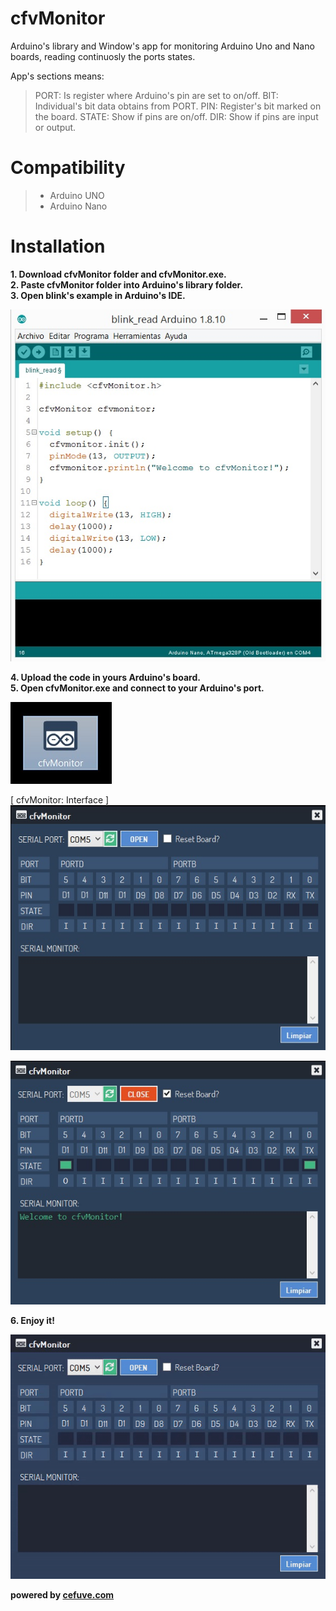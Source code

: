 # cfvMonitor
Arduino's library and Window's app for monitoring Arduino Uno and Nano boards, reading continuosly the ports states.

App's sections means:
> PORT: Is register where Arduino's pin are set to on/off.
> BIT: Individual's bit data obtains from PORT.
> PIN: Register's bit marked on the board.
> STATE: Show if pins are on/off.
> DIR: Show if pins are input or output.

# Compatibility

> - Arduino UNO
> - Arduino Nano

# Installation

**1. Download cfvMonitor folder and cfvMonitor.exe.**</br>
**2. Paste cfvMonitor folder into Arduino's library folder.**</br>
**3. Open blink's example in Arduino's IDE.**</br>

![arduino_example](https://github.com/cefuve/cfvMonitor/blob/master/cfvMonitor/images/blink_example.jpg)

**4. Upload the code in yours Arduino's board.**</br>
**5. Open cfvMonitor.exe and connect to your Arduino's port.**</br>

![cfvMonitor.exe](https://github.com/cefuve/cfvMonitor/blob/master/cfvMonitor/images/exe_file.jpg)

[ cfvMonitor: Interface ]</br>
![application](https://github.com/cefuve/cfvMonitor/blob/master/cfvMonitor/images/cfvMonitor_app.jpg)

![connected!](https://github.com/cefuve/cfvMonitor/blob/master/cfvMonitor/images/open_port.jpg)

**6. Enjoy it!**</br>


![animation](https://github.com/cefuve/cfvMonitor/blob/master/cfvMonitor/images/connect_app.gif)


**powered by <a href="https://cefuve.com">cefuve.com</a>**

